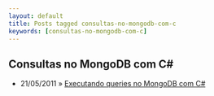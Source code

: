 ```yaml
---
layout: default
title: Posts tagged consultas-no-mongodb-com-c
keywords: [consultas-no-mongodb-com-c]
---
```

<h2 class="category">Consultas no MongoDB com C#</h2>
<ul class="posts">
<li>
<p>
<span class="date">21/05/2011</span> &raquo; 
<a href="/blog/executando-queries-no-mongodb-com-csharp">Executando queries no MongoDB com C#</a>
</p>
</li> 
</ul>
